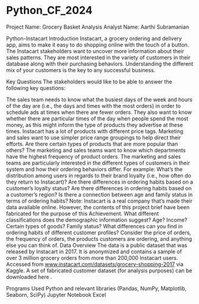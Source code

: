 # Python_CF_2024


Project Name: Grocery Basket Analysis
Analyst Name: Aarthi Subramanian

Python-Instacart
Introduction
Instacart, a grocery ordering and delivery app, aims to make it easy to do shopping online with the touch of a button. The Instacart stakeholders want to uncover more information about their sales patterns. They are most interested in the variety of customers in their database along with their purchasing behaviors. Understanding the different mix of your customers is the key to any successful business.

Key Questions
The stakeholders would like to be able to answer the following key questions:

The sales team needs to know what the busiest days of the week and hours of the day are (i.e., the days and times with the most orders) in order to schedule ads at times when there are fewer orders.
They also want to know whether there are particular times of the day when people spend the most money, as this might inform the type of products they advertise at these times.
Instacart has a lot of products with different price tags. Marketing and sales want to use simpler price range groupings to help direct their efforts.
Are there certain types of products that are more popular than others? The marketing and sales teams want to know which departments have the highest frequency of product orders.
The marketing and sales teams are particularly interested in the different types of customers in their system and how their ordering behaviors differ. For example:
What’s the distribution among users in regards to their brand loyalty (i.e., how often do they return to Instacart)?
Are there differences in ordering habits based on a customer’s loyalty status?
Are there differences in ordering habits based on a customer’s region?
Is there a connection between age and family status in terms of ordering habits? Note: Instacart is a real company that’s made their data available online. However, the contents of this project brief have been fabricated for the purpose of this Achievement.
What different classifications does the demographic information suggest? Age? Income? Certain types of goods? Family status?
What differences can you find in ordering habits of different customer profiles? Consider the price of orders, the frequency of orders, the products customers are ordering, and anything else you can think of.
Data Overview
The data is a public dataset that was released by Instacart in 2017. It is anonymized and contains a sample of over 3 million grocery orders from more than 200,000 Instacart users. Accessed from www.instacart.com/datasets/grocery-shopping-2017 via Kaggle. A set of fabricated customer dataset (for analysis purposes) can be downloaded here .

Programs Used
Python and relevant libraries (Pandas, NumPy, Matplotlib, Seaborn, SciPy)
Jupyter Notebook
Excel

